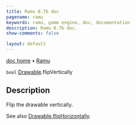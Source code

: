 ```yaml
---
title: Ramu 0.7b doc
pagename: ramu
keywords: ramu, game engine, doc, documentation
description: Ramu 0.7b doc.
show-comments: false

layout: default
---
```

[doc home](home) &#8226; [Ramu](../)  

``bool`` [Drawable](Drawable).flipVertically

## Description
Flip the drawable vertically.

See also [Drawable.flipHorizontally](Drawable.flipHorizontally).
